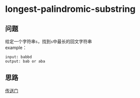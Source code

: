 # longest-palindromic-substring

## 问题
给定一个字符串`s`，找到`s`中最长的回文字符串  
example：  
```
input: babbd
output: bab or aba
```

## 思路

[传送门](https://leetcode-cn.com/problems/longest-palindromic-substring/description/)
